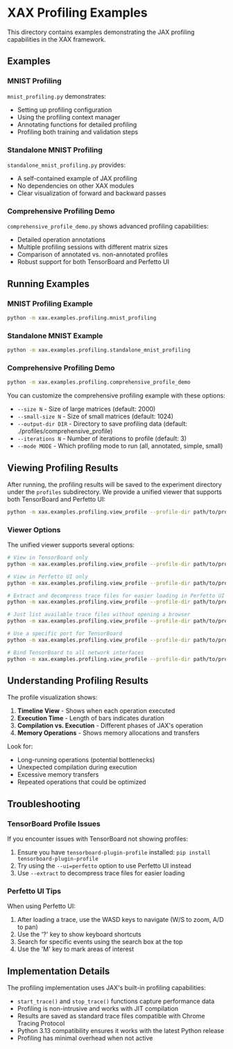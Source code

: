 # XAX Profiling Examples

This directory contains examples demonstrating the JAX profiling capabilities in the XAX framework.

## Examples

### MNIST Profiling

`mnist_profiling.py` demonstrates:
- Setting up profiling configuration
- Using the profiling context manager
- Annotating functions for detailed profiling
- Profiling both training and validation steps

### Standalone MNIST Profiling

`standalone_mnist_profiling.py` provides:
- A self-contained example of JAX profiling
- No dependencies on other XAX modules
- Clear visualization of forward and backward passes

### Comprehensive Profiling Demo

`comprehensive_profile_demo.py` shows advanced profiling capabilities:
- Detailed operation annotations
- Multiple profiling sessions with different matrix sizes
- Comparison of annotated vs. non-annotated profiles
- Robust support for both TensorBoard and Perfetto UI

## Running Examples

### MNIST Profiling Example

```bash
python -m xax.examples.profiling.mnist_profiling
```

### Standalone MNIST Example

```bash
python -m xax.examples.profiling.standalone_mnist_profiling
```

### Comprehensive Profiling Demo

```bash
python -m xax.examples.profiling.comprehensive_profile_demo
```

You can customize the comprehensive profiling example with these options:
- `--size N` - Size of large matrices (default: 2000)
- `--small-size N` - Size of small matrices (default: 1024)
- `--output-dir DIR` - Directory to save profiling data (default: ./profiles/comprehensive_profile)
- `--iterations N` - Number of iterations to profile (default: 3)
- `--mode MODE` - Which profiling mode to run (all, annotated, simple, small)

## Viewing Profiling Results

After running, the profiling results will be saved to the experiment directory under the `profiles` subdirectory. We provide a unified viewer that supports both TensorBoard and Perfetto UI:

```bash
python -m xax.examples.profiling.view_profile --profile-dir path/to/profiles
```

### Viewer Options

The unified viewer supports several options:

```bash
# View in TensorBoard only
python -m xax.examples.profiling.view_profile --profile-dir path/to/profiles --ui=tensorboard

# View in Perfetto UI only
python -m xax.examples.profiling.view_profile --profile-dir path/to/profiles --ui=perfetto

# Extract and decompress trace files for easier loading in Perfetto UI
python -m xax.examples.profiling.view_profile --profile-dir path/to/profiles --extract

# Just list available trace files without opening a browser
python -m xax.examples.profiling.view_profile --profile-dir path/to/profiles --list-only

# Use a specific port for TensorBoard
python -m xax.examples.profiling.view_profile --profile-dir path/to/profiles --port 8080

# Bind TensorBoard to all network interfaces
python -m xax.examples.profiling.view_profile --profile-dir path/to/profiles --bind-all
```

## Understanding Profiling Results

The profile visualization shows:

1. **Timeline View** - Shows when each operation executed
2. **Execution Time** - Length of bars indicates duration
3. **Compilation vs. Execution** - Different phases of JAX's operation
4. **Memory Operations** - Shows memory allocations and transfers

Look for:
- Long-running operations (potential bottlenecks)
- Unexpected compilation during execution
- Excessive memory transfers
- Repeated operations that could be optimized

## Troubleshooting

### TensorBoard Profile Issues

If you encounter issues with TensorBoard not showing profiles:

1. Ensure you have `tensorboard-plugin-profile` installed: `pip install tensorboard-plugin-profile`
2. Try using the `--ui=perfetto` option to use Perfetto UI instead
3. Use `--extract` to decompress trace files for easier loading

### Perfetto UI Tips

When using Perfetto UI:
1. After loading a trace, use the WASD keys to navigate (W/S to zoom, A/D to pan)
2. Use the '?' key to show keyboard shortcuts
3. Search for specific events using the search box at the top
4. Use the 'M' key to mark areas of interest

## Implementation Details

The profiling implementation uses JAX's built-in profiling capabilities:
- `start_trace()` and `stop_trace()` functions capture performance data
- Profiling is non-intrusive and works with JIT compilation
- Results are saved as standard trace files compatible with Chrome Tracing Protocol
- Python 3.13 compatibility ensures it works with the latest Python release
- Profiling has minimal overhead when not active 